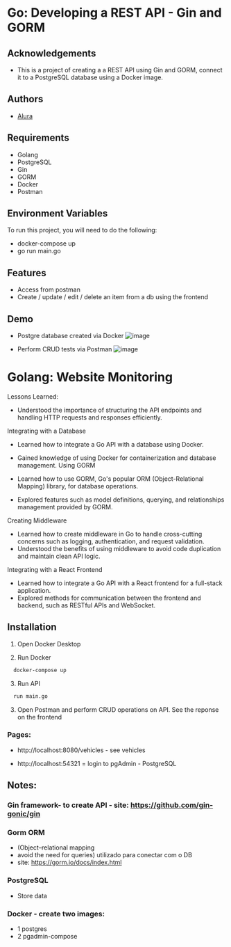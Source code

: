 # Go: Developing a REST API - Gin and GORM

## Acknowledgements

- This is a project of creating a a REST API using Gin and GORM, connect it to a PostgreSQL database using a Docker image.

## Authors

- [Alura](https://cursos.alura.com.br/formacao-go)

## Requirements

- Golang
- PostgreSQL
- Gin
- GORM
- Docker
- Postman

## Environment Variables

To run this project, you will need to do the following:

- docker-compose up
- go run main.go

## Features

- Access from postman
- Create / update / edit / delete an item from a db using the frontend

## Demo

- Postgre database created via Docker
  ![image](https://github.com/tiagoc0sta/class33/assets/63982700/4d4ec76a-e39e-491a-9e12-fb75afdfc0ed)

- Perform CRUD tests via Postman
  ![image](https://github.com/tiagoc0sta/class33/assets/63982700/3e265af4-ba2e-46bd-a4fa-265a1e62999d)

# Golang: Website Monitoring

Lessons Learned:

- Understood the importance of structuring the API endpoints and handling HTTP requests and responses efficiently.

Integrating with a Database

- Learned how to integrate a Go API with a database using Docker.
- Gained knowledge of using Docker for containerization and database management.
  Using GORM

- Learned how to use GORM, Go's popular ORM (Object-Relational Mapping) library, for database operations.
- Explored features such as model definitions, querying, and relationships management provided by GORM.

Creating Middleware

- Learned how to create middleware in Go to handle cross-cutting concerns such as logging, authentication, and request validation.
- Understood the benefits of using middleware to avoid code duplication and maintain clean API logic.

Integrating with a React Frontend

- Learned how to integrate a Go API with a React frontend for a full-stack application.
- Explored methods for communication between the frontend and backend, such as RESTful APIs and WebSocket.

## Installation

1. Open Docker Desktop

2. Run Docker

```bash
  docker-compose up
```

3. Run API

```bash
  run main.go
```

3. Open Postman and perform CRUD operations on API. See the reponse on the frontend

### Pages:

- http://localhost:8080/vehicles - see vehicles

- http://localhost:54321 = login to pgAdmin - PostgreSQL

## Notes:

### Gin framework- to create API - site: https://github.com/gin-gonic/gin

### Gorm ORM

- (Object–relational mapping
- avoid the need for queries) utilizado para conectar com o DB
- site: https://gorm.io/docs/index.html

### PostgreSQL

- Store data

### Docker - create two images:

- 1 postgres
- 2 pgadmin-compose
